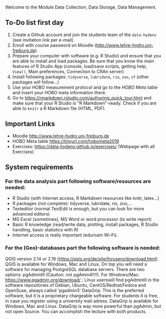 Welcome to the Module Data Collection, Data Storage, Data Management.

## To-Do list first day
1. Create a Github account and join the students team of the `data-hydenv` (see invitation link per e-mail).
2. Enroll with course password on Moodle (http://www.lehre-hydro.uni-freiburg.de).
3. Prepare your computer with software (e.g. R Studio) and ensure that you are able to install and load packages. Be sure that you know the main features of R Studio App (console, load/save scripts, getting help, `View()`, Main preferences, Connection to CRAn server)
4. Install following packages: `tidyverse`, `lubridate`, `rio`, `zoo`, `sf` (other packages will follow...)
5. Use your HOBO measurement protocol and go to the _HOBO Meta table_ and insert your HOBO meta information there.
6. Go to https://rmarkdown.rstudio.com/authoring_quick_tour.html and make sure that your R Studio is "R Markdown"-ready. Check if you are able to `knitr` a R Markdown file (HTML, PDF).

## Important Links

- Moodle http://www.lehre-hydro.uni-freiburg.de
- HOBO Meta table https://tinyurl.com/hobometa2019
- Exercises: https://data-hydenv.github.io/exercises/ (Webpage with all Exercises)

## System requirements

### For the data analysis part following software/resources are needed:

- R Studio (with Internet access, R Markdown resources like knitr, latex...)
- R packages (not complete): tidyverse, lubridate, rio, zoo,...
- Texteditor (normal TextEdit is enough, but you can look for more advanced editors)
- MS Excel (sometimes), MS Word or word processor (to write report)
- Basic R knowledge (read/write data, plotting, install packages, R Studio handling, basic statistics with R)
- Internet access is really important (eduroam Wi-Fi).

### For the (Geo)-databases part the following software is needed:

QGIS version 2.14 or 2.18 (https://qgis.org/de/site/forusers/download.html). QGIS is available for Windows, Mac and Linux.
On top you will need a software for managing PostgreSQL database servers. There are two options:
pgAdminIII (Caution: not pgAmin4!!!!). For Windows/Mac: https://www.pgadmin.org/download/ ; Linux userswill find pgAdminIII in the software repositories of Debian, Ubuntu, CentOS/Redhat/Fedora and OpenSuse, always called 'pgadmin3'
DataGrip: This is the preferred software, but it is a proprietary chargeable software. For students it is free, in case you register using a university mail adress. DataGrip is available for Windows, Mac and Linux. 
DataGrip is way more powerful than pgAdmin, but not open Source. You can accomplish the lecture with both products.


